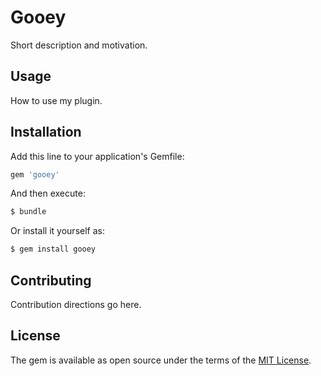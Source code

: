 # Gooey
Short description and motivation.

## Usage
How to use my plugin.

## Installation
Add this line to your application's Gemfile:

```ruby
gem 'gooey'
```

And then execute:
```bash
$ bundle
```

Or install it yourself as:
```bash
$ gem install gooey
```

## Contributing
Contribution directions go here.

## License
The gem is available as open source under the terms of the [MIT License](https://opensource.org/licenses/MIT).
